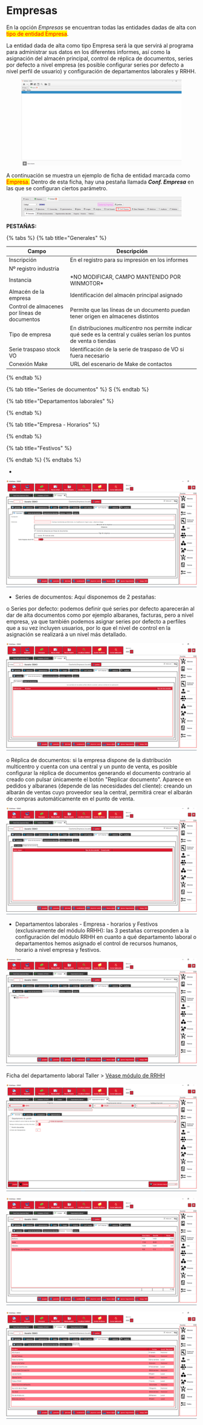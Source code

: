 # Empresas

En la opción  _Empresas_ se encuentran todas las entidades dadas de alta con <mark style="color:red;">tipo de entidad Empresa</mark>.&#x20;

La entidad dada de alta como tipo Empresa será la que servirá al programa para administrar sus datos en los diferentes informes, así como la asignación del almacén principal, control de réplica de documentos, series por defecto a nivel empresa (es posible configurar series por defecto a nivel perfil de usuario) y configuración de departamentos laborales y RRHH.

<figure><img src="../../.gitbook/assets/image (652).png" alt=""><figcaption></figcaption></figure>

A continuación se muestra un ejemplo de ficha de entidad marcada como <mark style="color:red;">Empresa.</mark> Dentro de esta ficha, hay una pestaña llamada _**Conf. Empresa**_ en las que se configuran ciertos parámetro.

<figure><img src="../../.gitbook/assets/image (654).png" alt=""><figcaption></figcaption></figure>

**PESTAÑAS:**

{% tabs %}
{% tab title="Generales" %}
<table><thead><tr><th width="222">Campo</th><th width="594">Descripción</th></tr></thead><tbody><tr><td>Inscripción</td><td>En el registro para su impresión en los informes</td></tr><tr><td>Nº registro industria</td><td></td></tr><tr><td>Instancia</td><td>*NO MODIFICAR, CAMPO MANTENIDO POR WINMOTOR*</td></tr><tr><td>Almacén de la empresa</td><td>Identificación del almacén principal asignado</td></tr><tr><td>Control de almacenes por líneas de documentos</td><td>Permite que las líneas de un documento puedan tener origen en almacenes distintos</td></tr><tr><td>Tipo de empresa</td><td>En distribuciones <em>multicentro</em> nos permite indicar qué sede es la central y cuáles serían los puntos de venta o tiendas</td></tr><tr><td>Serie traspaso stock VO</td><td>Identificación de la serie de traspaso de VO si fuera necesario</td></tr><tr><td>Conexión Make</td><td>URL del escenario de Make de contactos</td></tr></tbody></table>
{% endtab %}

{% tab title="Series de documentos" %}
S
{% endtab %}

{% tab title="Departamentos laborales" %}

{% endtab %}

{% tab title="Empresa - Horarios" %}

{% endtab %}

{% tab title="Festivos" %}

{% endtab %}
{% endtabs %}

*

![](<../../.gitbook/assets/image (452).png>)

* Series de documentos: Aquí disponemos de 2 pestañas:

o Series por defecto: podemos definir qué series por defecto aparecerán al dar de alta documentos como por ejemplo albaranes, facturas, pero a nivel empresa, ya que también podemos asignar series por defecto a perfiles que a su vez incluyen usuarios, por lo que el nivel de control en la asignación se realizará a un nivel más detallado.

![](<../../.gitbook/assets/image (453).png>)

o Réplica de documentos: si la empresa dispone de la distribución multicentro y cuenta con una central y un punto de venta, es posible configurar la réplica de documentos generando el documento contrario al creado con pulsar únicamente el botón "Replicar documento". Aparece en pedidos y albaranes (depende de las necesidades del cliente): creando un albarán de ventas cuyo proveedor sea la central, permitirá crear el albarán de compras automáticamente en el punto de venta.

![](<../../.gitbook/assets/image (454).png>)

* Departamentos laborales - Empresa - horarios y Festivos (exclusivamente del módulo RRHH): las 3 pestañas corresponden a la configuración del módulo RRHH en cuanto a qué departamento laboral o departamentos hemos asignado el control de recursos humanos, horario a nivel empresa y festivos.

![](<../../.gitbook/assets/image (455).png>)

Ficha del departamento laboral Taller > [Véase módulo de RRHH](../recursos-humanos-1/recursos-humanos/)

![Ficha del departamento laboral (2-T > Demo-Taller)](<../../.gitbook/assets/image (456).png>)

![Horarios a nivel empresa - RRHH](<../../.gitbook/assets/image (459).png>)

![Festivos a nivel empresa - RRHH](<../../.gitbook/assets/image (458).png>)
